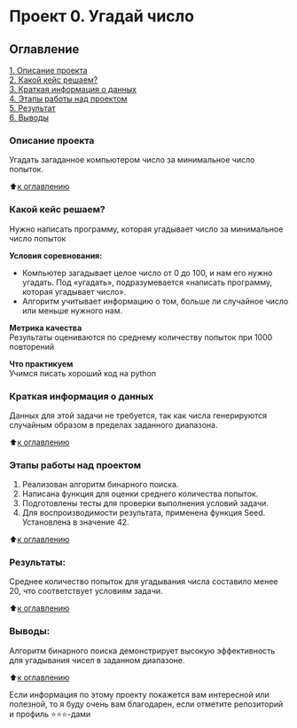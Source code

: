 # Проект 0. Угадай число

## Оглавление  
[1. Описание проекта](.README.md#Описание-проекта)  
[2. Какой кейс решаем?](.README.md#Какой-кейс-решаем)  
[3. Краткая информация о данных](.README.md#Краткая-информация-о-данных)  
[4. Этапы работы над проектом](.README.md#Этапы-работы-над-проектом)  
[5. Результат](.README.md#Результат)    
[6. Выводы](.README.md#Выводы) 

### Описание проекта    
Угадать загаданное компьютером число за минимальное число попыток.

:arrow_up:[к оглавлению](_)


### Какой кейс решаем?    
Нужно написать программу, которая угадывает число за минимальное число попыток

**Условия соревнования:**  
- Компьютер загадывает целое число от 0 до 100, и нам его нужно угадать. Под «угадать», подразумевается «написать программу, которая угадывает число».
- Алгоритм учитывает информацию о том, больше ли случайное число или меньше нужного нам.

**Метрика качества**     
Результаты оцениваются по среднему количеству попыток при 1000 повторений

**Что практикуем**     
Учимся писать хороший код на python


### Краткая информация о данных
Данных для этой задачи не требуется, так как числа генерируются случайным образом в пределах заданного диапазона.
  
:arrow_up:[к оглавлению](.README.md#Оглавление)


### Этапы работы над проектом  
1. Реализован алгоритм бинарного поиска.
2. Написана функция для оценки среднего количества попыток.
3. Подготовлены тесты для проверки выполнения условий задачи.
4. Для воспроизводимости результата, применена функция Seed. Установлена в значение 42.

:arrow_up:[к оглавлению](.README.md#Оглавление)


### Результаты:  
Среднее количество попыток для угадывания числа составило менее 20, что соответствует условиям задачи.

:arrow_up:[к оглавлению](.README.md#Оглавление)


### Выводы:  
Алгоритм бинарного поиска демонстрирует высокую эффективность для угадывания чисел в заданном диапазоне.

:arrow_up:[к оглавлению](.README.md#Оглавление)


Если информация по этому проекту покажется вам интересной или полезной, то я буду очень вам благодарен, если отметите репозиторий и профиль ⭐️⭐️⭐️-дами